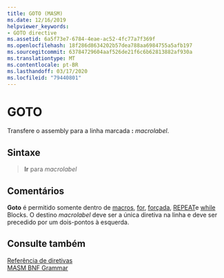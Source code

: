 ```yaml
---
title: GOTO (MASM)
ms.date: 12/16/2019
helpviewer_keywords:
- GOTO directive
ms.assetid: 6a5f73e7-6784-4eae-ac52-4fc77a7f369f
ms.openlocfilehash: 18f286d8634202b57dea788aa6984755a5afb197
ms.sourcegitcommit: 63784729604aaf526de21f6c6b62813882af930a
ms.translationtype: MT
ms.contentlocale: pt-BR
ms.lasthandoff: 03/17/2020
ms.locfileid: "79440801"
---
```

# <a name="goto"></a>GOTO

Transfere o assembly para a linha marcada **:** _macrolabel_.

## <a name="syntax"></a>Sintaxe

> **Ir** para *macrolabel*

## <a name="remarks"></a>Comentários

**Goto** é permitido somente dentro de [macros](macro.md), [for](for-masm.md), [forçada](forc.md), [REPEAT](repeat.md)e [while](while-masm.md) Blocks. O destino *macrolabel* deve ser a única diretiva na linha e deve ser precedido por um dois-pontos à esquerda.

## <a name="see-also"></a>Consulte também

[Referência de diretivas](directives-reference.md)\
[MASM BNF Grammar](masm-bnf-grammar.md)
